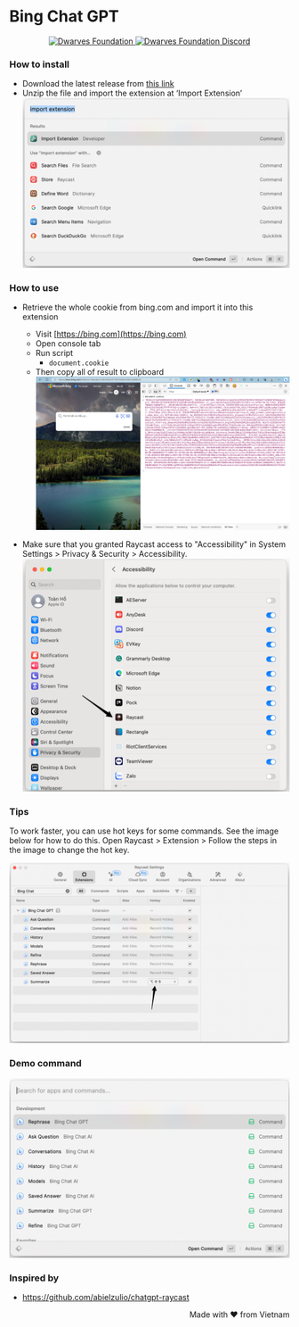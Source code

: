 # Bing Chat GPT

<p align="center">
    <a href="https://github.com/dwarvesf">
        <img src="https://img.shields.io/badge/-make%20by%20dwarves-%23e13f5e?style=for-the-badge&logo=data:image/png;base64,iVBORw0KGgoAAAANSUhEUgAAACwAAAAsBAMAAADsqkcyAAAAD1BMVEUAAAD///////////////+PQt5oAAAABXRSTlMAQL//gOnhmfMAAAAJcEhZcwAAHsIAAB7CAW7QdT4AAACYSURBVHicndLRDYJAEIThMbGAI1qAYAO6bAGXYP81uSGBk+O/h3Mev4dhWJCkYZqreOi1xoh0eSIvoCaBRjc1B9+I31g9Z2aJ5jkOsYScBW8zDerO/fObnY/FiTl3caOEH2nMzpyZhezIlgqXr2OlOX617Up/nHnPUg0+LHl18YO50d3ghOy1ioeIq1ceTypsjpvYeJohfQEE5WtH+OEYkwAAAABJRU5ErkJggg==&&logoColor=white" alt="Dwarves Foundation" />
    </a>
    <a href="https://discord.gg/dwarvesv">
        <img src="https://img.shields.io/badge/-join%20the%20community-%235865F2?style=for-the-badge&logo=discord&&logoColor=white" alt="Dwarves Foundation Discord" />
    </a>
</p>

### How to install

- Download the latest release from [this link](https://github.com/toanbku/bing-chat-raycast-extension/releases)
- Unzip the file and import the extension at ‘Import Extension’
  ![](.github/import-extension.png)

### How to use

- Retrieve the whole cookie from bing.com and import it into this extension

  - Visit [https://bing.com](https://bing.com)
  - Open console tab
  - Run script
    - `document.cookie`
  - Then copy all of result to clipboard
    ![](.github/how-to-get-cookie.png)

- Make sure that you granted Raycast access to "Accessibility" in System Settings > Privacy & Security > Accessibility.
  ![](.github/enable-privacy.png)

### Tips

To work faster, you can use hot keys for some commands. See the image below for how to do this. Open Raycast > Extension > Follow the steps in the image to change the hot key.

![](.github/tips.png)

### Demo command

![](.github/demo-command.png)

### Inspired by

- https://github.com/abielzulio/chatgpt-raycast

<p align="right">
Made with ♥ from Vietnam
</p>
